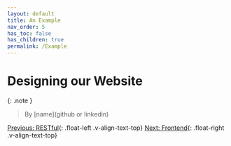 ```yaml
---
layout: default
title: An Example
nav_order: 5
has_toc: false
has_children: true
permalink: /Example
---
```


# Designing our Website
{: .note }
> By [name](github or linkedin)

[Previous: RESTful](Backend/RESTful){: .float-left .v-align-text-top}
[Next: Frontend](Frontend){: .float-right .v-align-text-top}
